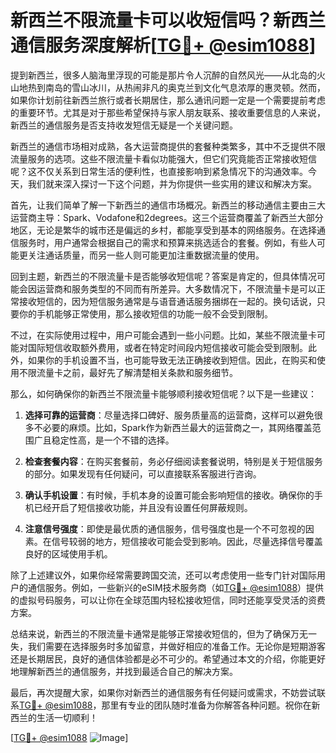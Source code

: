 # 新西兰不限流量卡可以收短信吗？新西兰通信服务深度解析[[TG💪+ @esim1088](https://t.me/s/esim1088)]

提到新西兰，很多人脑海里浮现的可能是那片令人沉醉的自然风光——从北岛的火山地热到南岛的雪山冰川，从热闹非凡的奥克兰到文化气息浓厚的惠灵顿。然而，如果你计划前往新西兰旅行或者长期居住，那么通讯问题一定是一个需要提前考虑的重要环节。尤其是对于那些希望保持与家人朋友联系、接收重要信息的人来说，新西兰的通信服务是否支持收发短信无疑是一个关键问题。

新西兰的通信市场相对成熟，各大运营商提供的套餐种类繁多，其中不乏提供不限流量服务的选项。这些不限流量卡看似功能强大，但它们究竟能否正常接收短信呢？这不仅关系到日常生活的便利性，也直接影响到紧急情况下的沟通效率。今天，我们就来深入探讨一下这个问题，并为你提供一些实用的建议和解决方案。

首先，让我们简单了解一下新西兰的通信市场概况。新西兰的移动通信主要由三大运营商主导：Spark、Vodafone和2degrees。这三个运营商覆盖了新西兰大部分地区，无论是繁华的城市还是偏远的乡村，都能享受到基本的网络服务。在选择通信服务时，用户通常会根据自己的需求和预算来挑选适合的套餐。例如，有些人可能更关注通话质量，而另一些人则可能更加注重数据流量的使用。

回到主题，新西兰的不限流量卡是否能够收短信呢？答案是肯定的，但具体情况可能会因运营商和服务类型的不同而有所差异。大多数情况下，不限流量卡是可以正常接收短信的，因为短信服务通常是与语音通话服务捆绑在一起的。换句话说，只要你的手机能够正常使用，那么接收短信的功能一般不会受到限制。

不过，在实际使用过程中，用户可能会遇到一些小问题。比如，某些不限流量卡可能对国际短信收取额外费用，或者在特定时间段内短信接收可能会受到限制。此外，如果你的手机设置不当，也可能导致无法正确接收到短信。因此，在购买和使用不限流量卡之前，最好先了解清楚相关条款和服务细节。

那么，如何确保你的新西兰不限流量卡能够顺利接收短信呢？以下是一些建议：

1. **选择可靠的运营商**：尽量选择口碑好、服务质量高的运营商，这样可以避免很多不必要的麻烦。比如，Spark作为新西兰最大的运营商之一，其网络覆盖范围广且稳定性高，是一个不错的选择。

2. **检查套餐内容**：在购买套餐前，务必仔细阅读套餐说明，特别是关于短信服务的部分。如果发现有任何疑问，可以直接联系客服进行咨询。

3. **确认手机设置**：有时候，手机本身的设置可能会影响短信的接收。确保你的手机已经开启了短信接收功能，并且没有设置任何屏蔽规则。

4. **注意信号强度**：即使是最优质的通信服务，信号强度也是一个不可忽视的因素。在信号较弱的地方，短信接收可能会受到影响。因此，尽量选择信号覆盖良好的区域使用手机。

除了上述建议外，如果你经常需要跨国交流，还可以考虑使用一些专门针对国际用户的通信服务。例如，一些新兴的eSIM技术服务商（如[TG💪+ @esim1088](https://t.me/s/esim1088)）提供的虚拟号码服务，可以让你在全球范围内轻松接收短信，同时还能享受灵活的资费方案。

总结来说，新西兰的不限流量卡通常是能够正常接收短信的，但为了确保万无一失，我们需要在选择服务时多加留意，并做好相应的准备工作。无论你是短期游客还是长期居民，良好的通信体验都是必不可少的。希望通过本文的介绍，你能更好地理解新西兰的通信服务，并找到最适合自己的解决方案。

最后，再次提醒大家，如果你对新西兰的通信服务有任何疑问或需求，不妨尝试联系[TG💪+ @esim1088](https://t.me/s/esim1088)，那里有专业的团队随时准备为你解答各种问题。祝你在新西兰的生活一切顺利！

[[TG💪+ @esim1088](https://t.me/s/esim1088) ![Image](https://i.postimg.cc/4NQfJmqS/Snipaste-2025-05-13-00-14-12.png)]